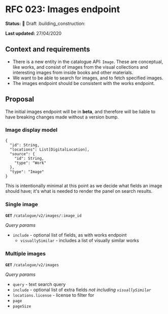 # RFC 023: Images endpoint

**Status:** :construction: Draft :building\_construction:

**Last updated:** 27/04/2020

## Context and requirements

* There is a new entity in the catalogue API: `Image`. These are conceptual, like works, and consist of images from the visual collections and interesting images from inside books and other materials.
* We want to be able to search for images, and to fetch specified images.
* The images endpoint should be consistent with the works endpoint.

## Proposal

The initial images endpoint will be in **beta**, and therefore will be liable to have breaking changes made without a version bump.

### Image display model

```text
{
  "id": String,
  "locations": List[DigitalLocation],
  "source": {
    "id": String,
    "type": "Work"
  },
  "type": "Image"
}
```

This is intentionally minimal at this point as we decide what fields an image should have; it's what is needed to render the panel on search results.

### Single image

**`GET`** `/catalogue/v2/images/:image_id`

_Query params_

* `include` - optional list of fields, as with works endpoint
  * `visuallySimilar` - includes a list of visually similar works

### Multiple images

**`GET`** `/catalogue/v2/images`

_Query params_

* `query` - text search query
* `include` - optional list of extra fields _not including `visuallySimilar`_
* `locations.license` - license to filter for
* `page`
* `pageSize`

